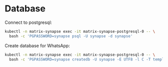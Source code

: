 # Database

Connect to postgresql:
```bash
kubectl -n matrix-synapse exec -it matrix-synapse-postgresql-0 -- \
  bash -c 'PGPASSWORD=synapse psql -U synapse -d synapse'
```

Create database for WhatsApp:
```bash
kubectl -n matrix-synapse exec -it matrix-synapse-postgresql-0 -- \
  bash -c 'PGPASSWORD=synapse createdb -U synapse -E UTF8 -l C -T template0 -O synapse whatsapp'
```
